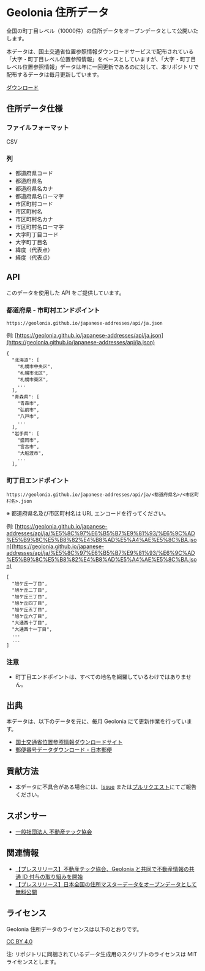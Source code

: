 # Geolonia 住所データ

全国の町丁目レベル（10000件）の住所データをオープンデータとして公開いたします。

本データは、国土交通省位置参照情報ダウンロードサービスで配布されている「大字・町丁目レベル位置参照情報」をベースとしていますが、「大字・町丁目レベル位置参照情報」データは年に一回更新であるのに対して、本リポジトリで配布するデータは毎月更新しています。

[ダウンロード](https://raw.githubusercontent.com/geolonia/japanese-addresses/master/data/latest.csv)

## 住所データ仕様

### ファイルフォーマット

CSV

### 列

* 都道府県コード
* 都道府県名
* 都道府県名カナ
* 都道府県名ローマ字
* 市区町村コード
* 市区町村名
* 市区町村名カナ
* 市区町村名ローマ字
* 大字町丁目コード
* 大字町丁目名
* 緯度（代表点）
* 経度（代表点）

## API

このデータを使用した API をご提供しています。

### 都道府県 - 市町村エンドポイント

```
https://geolonia.github.io/japanese-addresses/api/ja.json
```

例: [https://geolonia.github.io/japanese-addresses/api/ja.json](https://geolonia.github.io/japanese-addresses/api/ja.json)

```
{
  "北海道": [
    "札幌市中央区",
    "札幌市北区",
    "札幌市東区",
    ...
  ],
  "青森県": [
    "青森市",
    "弘前市",
    "八戸市",
    ...
  ],
  "岩手県": [
    "盛岡市",
    "宮古市",
    "大船渡市",
    ...
  ],
```

### 町丁目エンドポイント

```
https://geolonia.github.io/japanese-addresses/api/ja/<都道府県名>/<市区町村名>.json
```

※ 都道府県名及び市区町村名は URL エンコードを行ってください。

例: [https://geolonia.github.io/japanese-addresses/api/ja/%E5%8C%97%E6%B5%B7%E9%81%93/%E6%9C%AD%E5%B9%8C%E5%B8%82%E4%B8%AD%E5%A4%AE%E5%8C%BA.json](https://geolonia.github.io/japanese-addresses/api/ja/%E5%8C%97%E6%B5%B7%E9%81%93/%E6%9C%AD%E5%B9%8C%E5%B8%82%E4%B8%AD%E5%A4%AE%E5%8C%BA.json)

```
[
  "旭ケ丘一丁目",
  "旭ケ丘二丁目",
  "旭ケ丘三丁目",
  "旭ケ丘四丁目",
  "旭ケ丘五丁目",
  "旭ケ丘六丁目",
  "大通西十丁目",
  "大通西十一丁目",
  ...
  ...
]
```

### 注意

* 町丁目エンドポイントは、すべての地名を網羅しているわけではありません。


## 出典

本データは、以下のデータを元に、毎月 Geolonia にて更新作業を行っています。

* [国土交通省位置参照情報ダウンロードサイト](https://nlftp.mlit.go.jp/cgi-bin/isj/dls/_choose_method.cgi)
* [郵便番号データダウンロード - 日本郵便](https://www.post.japanpost.jp/zipcode/download.html)

## 貢献方法

* 本データに不具合がある場合には、[Issue](https://github.com/geolonia/japanese-addresses/issues) または[プルリクエスト](https://github.com/geolonia/japanese-addresses/pulls)にてご報告ください。

## スポンサー

* [一般社団法人 不動産テック協会](https://retechjapan.org/)

## 関連情報

* [【プレスリリース】不動産テック協会、Geolonia と共同で不動産情報の共通 ID 付与の取り組みを開始](https://retechjapan.org/news/archives/pressrelease-20200731/)
* [【プレスリリース】日本全国の住所マスターデータをオープンデータとして無料公開](https://geolonia.com/pressrelease/2020/08/05/japanese-addresses.html)

## ライセンス

Geolonia 住所データのライセンスは以下のとおりです。

[CC BY 4.0](https://creativecommons.org/licenses/by/4.0/deed.ja)

注: リポジトリに同梱されているデータ生成用のスクリプトのライセンスは MIT ライセンスとします。
